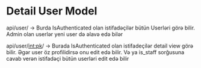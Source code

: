 # Detail User Model


api/user/ -> Burda IsAuthenticated olan istifadəçilər bütün Userləri görə bilir. Admin olan userlər yeni user də əlavə edə bilər

api/user/<int:pk>/ -> Burada IsAuthenticated olan istifadeçilər detail view görə bilir. Əgər user öz profilidirsə onu edit edə bilir. Və ya is_staff sorğusuna cavab verən istifadəçi bütün userləri edit edə bilir
